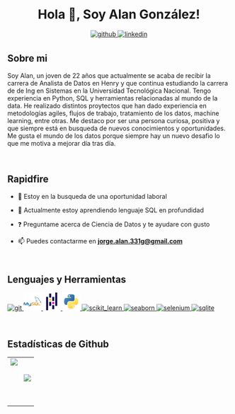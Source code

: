 # <div align="center">Hola 👋, Soy Alan González!</div>  
  

<div align="center">
<a href="https://github.com/Dictako" target="_blank">
<img src=https://img.shields.io/badge/github-%2324292e.svg?&style=for-the-badge&logo=github&logoColor=white alt=github style="margin-bottom: 5px;" />
</a>
<a href="https://www.linkedin.com/in/alan-gonzalez-466b27208/" target="_blank">
<img src=https://img.shields.io/badge/linkedin-%231E77B5.svg?&style=for-the-badge&logo=linkedin&logoColor=white alt=linkedin style="margin-bottom: 5px;" />
</a>  
</div>  
  



## Sobre mi  
Soy Alan, un joven de 22 años que actualmente se acaba de recibir la carrera de Analista de Datos en Henry y que continua estudiando la carrera de de Ing en Sistemas en la Universidad Tecnológica Nacional. Tengo experiencia en Python, SQL y herramientas relacionadas al mundo de la data. He realizado distintos proytectos que han dado experiencia en metodologías agiles, flujos de trabajo, tratamiento de los datos, machine learning, entre otras. Me destaco por ser una persona curiosa, positiva y que siempre está en busqueda de nuevos conocimientos y oportunidades. Me gusta el mundo de los datos porque siempre hay un nuevo desafio lo que me motiva a mejorar día tras día.

<br/>  


## Rapidfire  

- 🔭 Estoy en la busqueda de una oportunidad laboral  
  

- 🌱 Actualmente estoy aprendiendo lenguaje SQL en profundidad 
  

- ❓ Preguntame acerca de Ciencia de Datos y te ayudare con gusto  


- 📫 Puedes contactarme en **jorge.alan.331g@gmail.com**

<br/>  


## Lenguajes y Herramientas
<p align="left"> <a href="https://git-scm.com/" target="_blank" rel="noreferrer"> <img src="https://www.vectorlogo.zone/logos/git-scm/git-scm-icon.svg" alt="git" width="40" height="40"/> </a> <a href="https://www.mysql.com/" target="_blank" rel="noreferrer"> <img src="https://raw.githubusercontent.com/devicons/devicon/master/icons/mysql/mysql-original-wordmark.svg" alt="mysql" width="40" height="40"/> </a> <a href="https://pandas.pydata.org/" target="_blank" rel="noreferrer"> <img src="https://raw.githubusercontent.com/devicons/devicon/2ae2a900d2f041da66e950e4d48052658d850630/icons/pandas/pandas-original.svg" alt="pandas" width="40" height="40"/> </a> <a href="https://www.python.org" target="_blank" rel="noreferrer"> <img src="https://raw.githubusercontent.com/devicons/devicon/master/icons/python/python-original.svg" alt="python" width="40" height="40"/> </a> <a href="https://scikit-learn.org/" target="_blank" rel="noreferrer"> <img src="https://upload.wikimedia.org/wikipedia/commons/0/05/Scikit_learn_logo_small.svg" alt="scikit_learn" width="40" height="40"/> </a> <a href="https://seaborn.pydata.org/" target="_blank" rel="noreferrer"> <img src="https://seaborn.pydata.org/_images/logo-mark-lightbg.svg" alt="seaborn" width="40" height="40"/> </a> <a href="https://www.selenium.dev" target="_blank" rel="noreferrer"> <img src="https://raw.githubusercontent.com/detain/svg-logos/780f25886640cef088af994181646db2f6b1a3f8/svg/selenium-logo.svg" alt="selenium" width="40" height="40"/> </a> <a href="https://www.sqlite.org/" target="_blank" rel="noreferrer"> <img src="https://www.vectorlogo.zone/logos/sqlite/sqlite-icon.svg" alt="sqlite" width="40" height="40"/> </a> </p>

<br/>  


## Estadísticas de Github 
<table><tr><td valign="top" width="50%">

<img src="https://github-readme-stats.vercel.app/api?username=Dictako&show_icons=true&count_private=true&hide_border=true" align="left" style="width: 100%" />

</td><td valign="top" width="50%">

<br/>  

  

<br/>  

<div align="center">
<img src="https://komarev.com/ghpvc/?username=Dictako&&style=flat-square" align="center" />
</div>  
  

<br/>  

  

<br/>  


<br />
